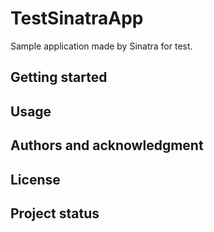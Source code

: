 # TestSinatraApp

Sample application made by Sinatra for test.

## Getting started


## Usage

## Authors and acknowledgment

## License

## Project status
